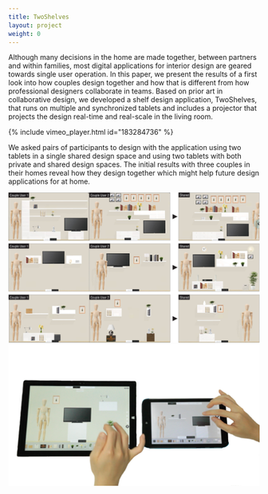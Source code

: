 ```yaml
---
title: TwoShelves
layout: project
weight: 0
---
```


Although many decisions in the home are made together, between partners and within families, most digital applications for interior design are geared towards single user operation. In this paper, we present the results of a first look into how couples design together and how that is different from how professional designers collaborate in teams. Based on prior art in collaborative design, we developed a shelf design application, TwoShelves, that runs on multiple and synchronized tablets and includes a projector that projects the design real-time and real-scale in the living room.

{% include vimeo_player.html id="183284736" %}

We asked pairs of participants to design with the application using two tablets in a single shared design space and using two tablets with both private and shared design spaces. The initial results with three couples in their homes reveal how they design together which might help future design applications for at home.

<img src = "img/twoshelves_examples.jpg" />
<img src = "img/twoshelves_tablets.jpg" />
